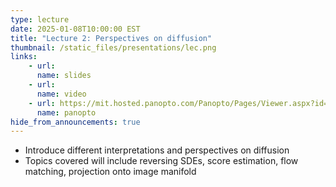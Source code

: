 ```yaml
---
type: lecture
date: 2025-01-08T10:00:00 EST
title: "Lecture 2: Perspectives on diffusion"
thumbnail: /static_files/presentations/lec.png
links:
    - url:
      name: slides
    - url:
      name: video
    - url: https://mit.hosted.panopto.com/Panopto/Pages/Viewer.aspx?id=333575ca-8e16-4289-9d4f-b24f012ed8e4
      name: panopto
hide_from_announcements: true
---
```

 * Introduce different interpretations and perspectives on diffusion
 * Topics covered will include reversing SDEs, score estimation, flow matching, projection onto image manifold

<!--
**Suggested Readings:**
- [Readings 1](http://example.com)
- [Readings 2](http://example.com)
-->
